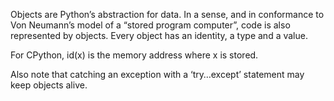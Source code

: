 Objects are Python’s abstraction for data. In a sense, and in conformance to Von Neumann’s model of a “stored program computer”, code is also represented by objects. Every object has an identity, a type and a value.

For CPython, id(x) is the memory address where x is stored.

Also note that catching an exception with a ‘try…except’ statement may keep objects alive.